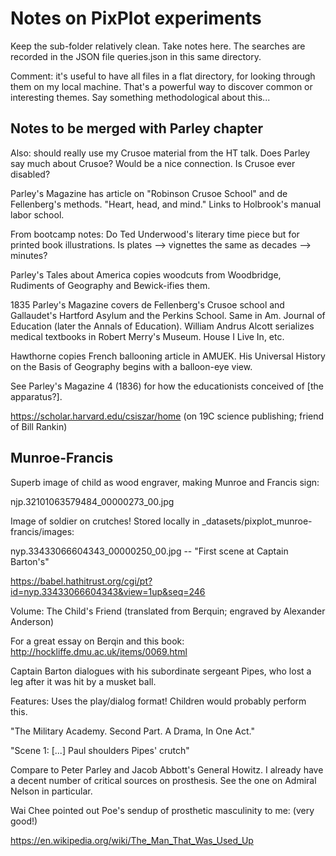 # Notes on PixPlot experiments

Keep the sub-folder relatively clean. Take notes here. The searches are recorded in the JSON file queries.json in this same directory.

Comment: it's useful to have all files in a flat directory, for looking through them on my local machine. That's a powerful way to discover common or interesting themes. Say something methodological about this...


## Notes to be merged with Parley chapter

Also: should really use my Crusoe material from the HT talk. Does Parley say much about Crusoe? Would be a nice connection. Is Crusoe ever disabled?

Parley's Magazine has article on "Robinson Crusoe School" and de Fellenberg's methods. "Heart, head, and mind." Links to Holbrook's manual labor school.  

From bootcamp notes: Do Ted Underwood's literary time piece but for printed book illustrations. Is plates --> vignettes the same as decades --> minutes?

Parley's Tales about America copies woodcuts from Woodbridge, Rudiments of Geography and Bewick-ifies them.

1835 Parley's Magazine covers de Fellenberg's Crusoe school and Gallaudet's Hartford Asylum and the Perkins School. Same in Am. Journal of Education (later the Annals of Education). William Andrus Alcott serializes medical textbooks in Robert Merry's Museum. House I Live In, etc.

Hawthorne copies French ballooning article in AMUEK. His Universal History on the Basis of Geography begins with a balloon-eye view.

See Parley's Magazine 4 (1836) for how the educationists conceived of [the apparatus?].

https://scholar.harvard.edu/csiszar/home (on 19C science publishing; friend of Bill Rankin)


## Munroe-Francis

Superb image of child as wood engraver, making Munroe and Francis sign:

njp.32101063579484_00000273_00.jpg

Image of soldier on crutches! Stored locally in \_datasets/pixplot_munroe-francis/images:

nyp.33433066604343_00000250_00.jpg -- "First scene at Captain Barton's"

https://babel.hathitrust.org/cgi/pt?id=nyp.33433066604343&view=1up&seq=246

Volume: The Child's Friend (translated from Berquin; engraved by Alexander Anderson)

For a great essay on Berqin and this book: http://hockliffe.dmu.ac.uk/items/0069.html

Captain Barton dialogues with his subordinate sergeant Pipes, who lost a leg after it was hit by a musket ball.

Features: Uses the play/dialog format! Children would probably perform this.

"The Military Academy. Second Part. A Drama, In One Act."

"Scene 1: [...] Paul shoulders Pipes' crutch"

Compare to Peter Parley and Jacob Abbott's General Howitz. I already have a decent number of critical sources on prosthesis. See the one on Admiral Nelson in particular.

Wai Chee pointed out Poe's sendup of prosthetic masculinity to me: (very good!)

https://en.wikipedia.org/wiki/The_Man_That_Was_Used_Up

